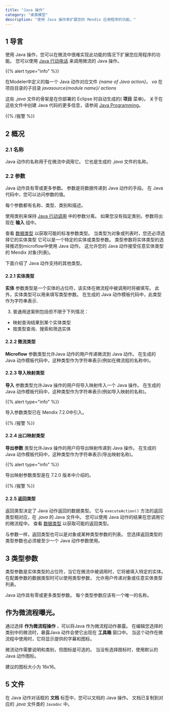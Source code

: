 ```yaml
---
title: "Java 操作"
category: "桌面模型"
description: "使用 Java 操作来扩展您的 Mendix 应用程序的功能。"
---
```


## 1 导言

使用 Java 操作，您可以在微流中很难实现此功能的情况下扩展您应用程序的功能。 您可以使用 [Java 行动电话](java-action-call) 来调用微流的 Java 操作。

{{% alert type="info" %}}

在Modeler中定义的每一个 Java 动作对应文件 *{name of Java action}。 va* 在项目目录的子目录 *javasource{module name}/ actions*

这些 *.java* 文件的骨架是在你部署的 Eclipse 时自动生成的( **项目** 菜单)。 关于在这些文件中创建 Java 代码的更多信息，请参阅 [Java Programming](java-programming)。

{{% /报警 %}}

## 2 概况

### 2.1 名称

Java 动作的名称用于在微流中调用它。 它也是生成的 *.java* 文件的名称。

### 2.2 参数

Java 动作具有零或更多参数。 参数是将数据传递到 Java 动作的手段。 在 Java 代码中，您可以访问参数的值。

每个参数都有名称、类型、类别和描述。

使用类别来保持 [Java 行动调用](java-action-call) 中的参数分离。 如果您没有指定类别，参数将出现在 **输入** 组中。

查看 [数据类型](data-types) 以获取可能的标准参数类型。 当类型为对象或列表时，您还必须选择它的实体类型 它可以是一个特定的实体或类型参数。 类型参数将实体类型的选择推迟到microflow中使用 Java 动作。 这允许您的 Java 动作接受任意实体类型的 Mendix 对象(列表)。

下面介绍了 Java 动作支持的其他类型。

#### 2.2.1 实体类型

**实体** 参数类型是一个实体的占位符，该实体在微流程中被调用时将被填写。 此外，实体类型可以用来填写类型参数。 在生成的 Java 动作模板代码中，此类型作为字符串表示.

3. 普通用途案例包括但不限于下列情况：

* 映射查询结果到某个实体类型
* 按类型查询、搜索和筛选实体

#### 2.2.2 微流类型

**Microflow** 参数类型允许Java 动作的用户传递微流到 Java 动作。 在生成的 Java 动作模板代码中，这种类型作为字符串表示(例如在微流程的名称中)。

#### 2.2.3 导入映射类型

**导入** 参数类型允许Java 操作的用户将导入映射传入一个 Java 操作。 在生成的 Java 动作模板代码中，这种类型作为字符串表示(例如导入映射的名称)。

{{% alert type="info" %}}

导入参数类型已在 Mendix 7.2.0中引入。

{{% /报警 %}}

#### 2.2.4 出口映射类型

**导出参数** 类型允许Java 操作的用户将导出映射传递到 Java 操作。 在生成的 Java 动作模板代码中，这种类型作为字符串表示(导出映射名称)。

{{% alert type="info" %}}

导出映射参数类型是在 7.2.0 版本中介绍的。

{{% /报警 %}}

#### 2.2.5 返回类型

返回类型决定了 Java 动作返回的数据类型。 它与 `executeAction()` 方法的返回类型相对应，在 *.java* 的 Java 文件中。 您可以使用 Java 动作的结果在您调用它的微流程中。 查看 [数据类型](data-types) 以获取可能的返回类型。

与参数一样，返回类型也可以是对象或某种类型参数的列表。 您选择返回类型的类型参数也必须被至少一个 Java 动作参数使用。

## 3 类型参数

类型参数是实体类型的占位符，当它在微流中被调用时，它将被填入特定的实体。 在配置参数的数据类型时可以使用类型参数， 允许用户传递对象或任意实体类型列表。

Java 动作具有零或更多类型参数。 每个类型参数应该有一个唯一的名称。

## 作为微流程曝光。

通过选择 **作为微流程操作** ，可以将Java 作为微流程动作暴露。 在编辑您选择的类别中的微流时，暴露Java 动作会使它出现在 **工具箱** 窗口中。 当这个动作在微流程中使用时，它将显示提供的字幕和图标。

微流动作需要说明和类别，但图标是可选的。 当没有选择图标时，使用默认的 Java 动作图标。

建议的图标大小为 16x16。

## 5 文件

在 Java 动作对话框的 **文档** 标签中，您可以文档的 Java 操作。 文档已复制到对应的 *.java* 文件类的 `Javadoc` 中。
